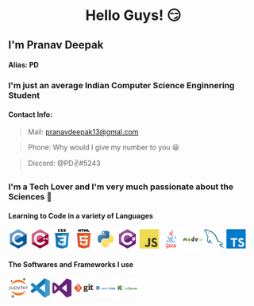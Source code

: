 <h1 align="center"> Hello Guys! 😏</h1>
<h2> I'm Pranav Deepak</h2>
<h4> Alias: PD</h4>
<h3>I'm just an average Indian Computer Science Enginnering Student</h3>
<h4>Contact Info:</h4>
 
> Mail: pranavdeepak13@gmal.com

> Phone: Why would I give my number to you 😆

> Discord: @PD✌#5243

### I'm a Tech Lover and I'm very much passionate about the Sciences 🔬

#### Learning to Code in a variety of Languages
<p align="left">
<img src="https://raw.githubusercontent.com/devicons/devicon/master/icons/c/c-original.svg" alt="c" width="40" height="40"/>  
<img src="https://raw.githubusercontent.com/devicons/devicon/master/icons/cplusplus/cplusplus-original.svg" alt="cplusplus" width="40" height="40"/>
<img src="https://raw.githubusercontent.com/devicons/devicon/master/icons/css3/css3-original-wordmark.svg" alt="css3" width="40" height="40"/>  
<img src="https://raw.githubusercontent.com/devicons/devicon/master/icons/html5/html5-original-wordmark.svg" alt="html5" width="40" height="40"/>   
<img src="https://raw.githubusercontent.com/devicons/devicon/master/icons/python/python-original.svg" alt="python" width="40" height="40"/>  
<img src="https://github.com/devicons/devicon/blob/master/icons/csharp/csharp-original.svg" alt="csharp" width="40" hieght="40" />
<img src="https://github.com/devicons/devicon/blob/master/icons/javascript/javascript-original.svg" alt="javascript" width="40" hieght="40" />
<img src="https://github.com/devicons/devicon/blob/master/icons/java/java-original-wordmark.svg" alt="javas" width="40" hieght="40" />
<img src="https://github.com/devicons/devicon/blob/master/icons/nodejs/nodejs-original-wordmark.svg" alt="nodejs" width="40" hieght="40" />
<img src="https://github.com/devicons/devicon/blob/master/icons/mysql/mysql-plain.svg" alt="sql" width="40" hieght="40" />
<img src="https://github.com/devicons/devicon/blob/master/icons/typescript/typescript-original.svg" alt="typescript" width="40" hieght="40" />  
</p>

#### The Softwares and Frameworks I use
<p align="left">
<img src="https://github.com/devicons/devicon/blob/master/icons/jupyter/jupyter-original-wordmark.svg" alt="jupyter" width="40" hieght="40" />
<img src="https://github.com/devicons/devicon/blob/master/icons/vscode/vscode-original.svg" alt="vscode" width="40" hieght="40" />
<img src="https://github.com/devicons/devicon/blob/master/icons/visualstudio/visualstudio-plain.svg" alt="vs" width="40" hieght="40" />
<img src="https://github.com/devicons/devicon/blob/master/icons/git/git-original-wordmark.svg" alt="git" width="40" hieght="40" />
<img src="https://github.com/devicons/devicon/blob/master/icons/intellij/intellij-original-wordmark.svg" alt="intellij" width="40" hieght="40" />
<img src="https://github.com/devicons/devicon/blob/master/icons/pycharm/pycharm-plain-wordmark.svg" alt="pycharm" width="40" hieght="40" />
</p>  
  

